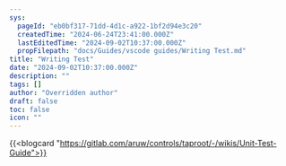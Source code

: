 ```yaml
---
sys:
  pageId: "eb0bf317-71dd-4d1c-a922-1bf2d94e3c20"
  createdTime: "2024-06-24T23:41:00.000Z"
  lastEditedTime: "2024-09-02T10:37:00.000Z"
  propFilepath: "docs/Guides/vscode guides/Writing Test.md"
title: "Writing Test"
date: "2024-09-02T10:37:00.000Z"
description: ""
tags: []
author: "Overridden author"
draft: false
toc: false
icon: ""
---
```


{{<blogcard "https://gitlab.com/aruw/controls/taproot/-/wikis/Unit-Test-Guide">}}
